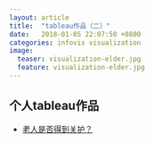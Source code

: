 ```yaml
---
layout: article
title:  "tableau作品（二）"
date:   2018-01-05 22:07:50 +0800
categories: infovis visualization
image:
  teaser: visualization-elder.jpg
  feature: visualization-elder.jpg
---
```




## 个人tableau作品

- <a href="https://161033006.github.io/infovis/infovis2/index.html" target="_blank">老人是否得到关护？</a>